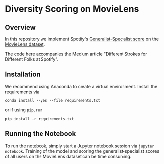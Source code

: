 # Diversity Scoring on MovieLens

## Overview

In this repository we implement Spotify's [Generalist-Specialist score](https://dl.acm.org/doi/abs/10.1145/3366423.3380281) 
on the [MovieLens dataset](https://grouplens.org/datasets/movielens/).

The code here accompanies the Medium article "Different Strokes for Different Folks at Spotify".


## Installation

We recommend using Anaconda to create a virtual environment. Install the requirements via
```
conda install --yes --file requirements.txt 
```
or if using `pip`, run
```
pip install -r requirements.txt
```

## Running the Notebook

To run the notebook, simply start a Jupyter notebook session via `jupyter notebook`.
Training of the model and scoring the generalist-specialist scores of all users 
on the MovieLens dataset can be time consuming.
